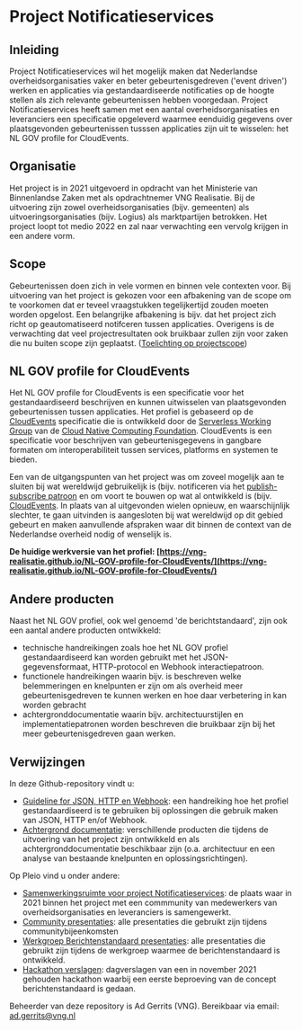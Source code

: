 # Project Notificatieservices

## Inleiding

Project Notificatieservices wil het mogelijk maken dat Nederlandse overheidsorganisaties
vaker en beter gebeurtenisgedreven ('event driven') werken en applicaties via
gestandaardiseerde notificaties op de hoogte stellen als zich relevante gebeurtenissen
hebben voorgedaan. Project Notificatieservices heeft samen met een aantal overheidsorganisaties en leveranciers een specificatie opgeleverd waarmee eenduidig gegevens over plaatsgevonden gebeurtenissen tusssen applicaties zijn uit te wisselen: het NL GOV profile for CloudEvents.

## Organisatie

Het project is in 2021 uitgevoerd in opdracht van het Ministerie van Binnenlandse Zaken
met als opdrachtnemer VNG Realisatie. Bij de uitvoering zijn zowel overheidsorganisaties (bijv. gemeenten) als uitvoeringsorganisaties (bijv. Logius) als marktpartijen betrokken.
Het project loopt tot medio 2022 en zal naar verwachting een vervolg krijgen in een
andere vorm.

## Scope

Gebeurtenissen doen zich in vele vormen en binnen vele contexten voor. Bij uitvoering van het project is gekozen voor een afbakening van de scope om te voorkomen dat er teveel vraagstukken tegelijkertijd zouden moeten worden opgelost. Een belangrijke afbakening is bijv. dat het project zich richt op geautomatiseerd notifceren tussen applicaties. Overigens is de verwachting dat veel projectresultaten ook bruikbaar zullen zijn voor zaken die nu buiten scope zijn geplaatst. ([Toelichting op projectscope](./projectscope))

## NL GOV profile for CloudEvents

Het NL GOV profile for CloudEvents is een specificatie voor het gestandaardiseerd
beschrijven en kunnen uitwisselen van plaatsgevonden gebeurtenissen tussen applicaties.
Het profiel is gebaseerd op de [CloudEvents](https://cloudevents.io/) specificatie die is ontwikkeld door de [Serverless Working Group](https://github.com/cncf/wg-serverless) van de
[Cloud Native Computing Foundation](https://www.cncf.io/). CloudEvents is een
specificatie voor beschrijven van gebeurtenisgegevens in gangbare formaten
om interoperabiliteit tussen services, platforms en systemen te bieden.

Een van de uitgangspunten van het project was om zoveel mogelijk aan te sluiten bij wat wereldwijd gebruikelijk is (bijv. notificeren via het [publish-subscribe patroon](https://en.wikipedia.org/wiki/Publish%E2%80%93subscribe_pattern) en om voort te bouwen op wat al ontwikkeld is (bijv. [CloudEvents](https://cloudevents.io/). In plaats van al uitgevonden wielen opnieuw, en waarschijnlijk slechter, te gaan uitvinden is aangesloten bij wat
wereldwijd op dit gebied gebeurt en maken aanvullende afspraken waar dit binnen de context van de Nederlandse overheid nodig of wenselijk is.

**De huidige werkversie van het profiel: [https://vng-realisatie.github.io/NL-GOV-profile-for-CloudEvents/](https://vng-realisatie.github.io/NL-GOV-profile-for-CloudEvents/)**

## Andere producten

Naast het NL GOV profiel, ook wel genoemd 'de berichtstandaard', zijn ook een
aantal andere producten ontwikkeld:

- technische handreikingen zoals hoe het NL GOV profiel gestandaardiseerd kan worden gebruikt met het JSON-gegevensformaat, HTTP-protocol en Webhook interactiepatroon.
- functionele handreikingen waarin bijv. is beschreven welke belemmeringen en knelpunten er zijn om als overheid meer gebeurtenisgedreven te kunnen werken en hoe daar verbetering in kan worden gebracht
- achtergronddocumentatie waarin bijv. architectuurstijlen en implementatiepatronen worden beschreven die bruikbaar zijn bij het meer gebeurtenisgedreven gaan werken.

## Verwijzingen

In deze Github-repository vindt u:

- [Guideline for JSON, HTTP en Webhook](./docs/Use-of-json-http-webhook.md): een handreiking hoe het profiel gestandaardiseerd is te gebruiken bij oplossingen die gebruik maken van JSON, HTTP en/of Webhook.
- [Achtergrond documentatie](./docs/Achtergrond-documentatie): verschillende producten
  die tijdens de uitvoering van het project zijn ontwikkeld en als achtergronddocumentatie beschikbaar zijn (o.a. architectuur en een analyse van bestaande knelpunten en oplossingsrichtingen).

Op Pleio vind u onder andere:

- [Samenwerkingsruimte voor project Notificatieservices](https://samenwerken.pleio.nl/groups/view/1fde4814-ec84-49bd-a67a-935eb712e7a2/notificatieservices): de plaats waar in 2021 binnen het project met een commmunity van medewerkers van overheidsorganisaties en leveranciers is samengewerkt.
- [Community presentaties](https://samenwerken.pleio.nl/groups/view/1fde4814-ec84-49bd-a67a-935eb712e7a2/notificatieservices/files/e49f6a1d-c1ae-4128-95c9-edc3d3e89caf): alle presentaties die gebruikt zijn tijdens
  communitybijeenkomsten
- [Werkgroep Berichtenstandaard presentaties](https://samenwerken.pleio.nl/groups/view/1fde4814-ec84-49bd-a67a-935eb712e7a2/notificatieservices/files/4ff096f5-ba66-4c60-a9d1-44dcd9798897): alle presentaties die gebruikt zijn tijdens
  de werkgroep waarmee de berichtenstandaard is ontwikkeld.
- [Hackathon verslagen](https://samenwerken.pleio.nl/groups/view/1fde4814-ec84-49bd-a67a-935eb712e7a2/notificatieservices/files/710ac2c8-bdd3-49bc-8b76-10646ab93ddf): dagverslagen van een in november 2021
gehouden hackathon waarbij een eerste beproeving van de concept berichtenstandaard is gedaan.

Beheerder van deze repository is Ad Gerrits (VNG). Bereikbaar via email: ad.gerrits@vng.nl
